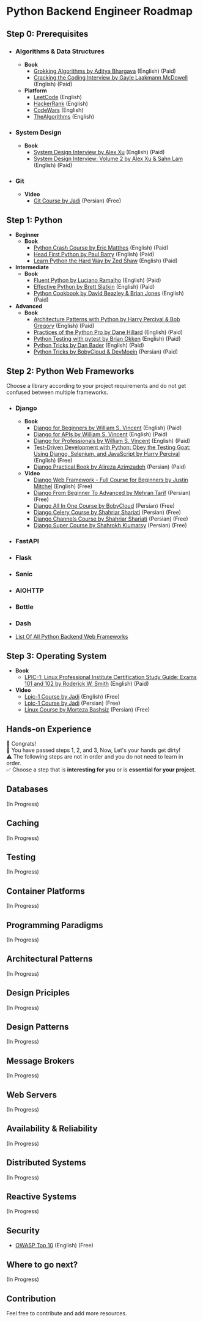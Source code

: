 # Python Backend Engineer Roadmap

## Step 0: Prerequisites
- ### Algorithms & Data Structures
  - **Book**
    - [Grokking Algorithms by Aditya Bhargava](https://www.amazon.com/Grokking-Algorithms-illustrated-programmers-curious/dp/1617292230) (English) (Paid)
    - [Cracking the Coding Interview by Gayle Laakmann McDowell](https://www.amazon.com/Cracking-Coding-Interview-Programming-Questions/dp/0984782850) (English) (Paid)
  - **Platform**
    - [LeetCode](https://leetcode.com/) (English)
    - [HackerRank](https://www.hackerrank.com/) (English)
    - [CodeWars](https://www.codewars.com/) (English)
    - [TheAlgorithms](https://the-algorithms.com/) (English)
- ### System Design
  - **Book**
    - [System Design Interview by Alex Xu](https://www.amazon.com/System-Design-Interview-insiders-Second/dp/B08CMF2CQF) (English) (Paid)
    - [System Design Interview: Volume 2 by Alex Xu & Sahn Lam](https://www.amazon.com/System-Design-Interview-Insiders-Guide/dp/1736049119) (English) (Paid)
- ### Git
  - **Video**
    - [Git Course by Jadi](https://faradars.org/courses/fvgit9609-git-github-gitlab) (Persian) (Free)
## Step 1: Python
  - **Beginner**
    - **Book**
      - [Python Crash Course by Eric Matthes](https://www.amazon.co.uk/dp/1593276036/) (English) (Paid)
      - [Head First Python by Paul Barry](https://www.amazon.com/Head-First-Python-Brain-Friendly-Guide/dp/1449382673) (English) (Paid)
      - [Learn Python the Hard Way by Zed Shaw](https://www.amazon.com/Learn-Python-Hard-Way-Introduction/dp/0321884914) (English) (Paid)
  - **Intermediate**
    - **Book**
      - [Fluent Python by Luciano Ramalho](https://www.amazon.com/Fluent-Python-Concise-Effective-Programming/dp/1491946008) (English) (Paid)
      - [Effective Python by Brett Slatkin](https://www.amazon.com/Effective-Python-Specific-Software-Development/dp/0134853989) (English) (Paid)
      - [Python Cookbook by David Beazley & Brian Jones](https://www.amazon.com/Python-Cookbook-Third-David-Beazley/dp/1449340377) (English) (Paid)
  - **Advanced**
    - **Book**
      - [Architecture Patterns with Python by Harry Percival & Bob Gregory](https://www.amazon.com/Architecture-Patterns-Python-Domain-Driven-Microservices/dp/1492052205) (English) (Paid)
      - [Practices of the Python Pro by Dane Hillard](https://www.amazon.com/Practices-Python-Pro-Dane-Hillard/dp/1617296082) (English) (Paid)
      - [Python Testing with pytest by Brian Okken](https://www.amazon.com/Python-Testing-pytest-Effective-Scalable/dp/1680502409) (English) (Paid)
      - [Python Tricks by Dan Bader](https://www.amazon.com/Python-Tricks-Buffet-Awesome-Features/dp/1775093301) (English) (Paid)
      - [Python Tricks by BobyCloud & DevMoein](http://boby.cloud/product/python-tricks/) (Persian) (Paid)
## Step 2: Python Web Frameworks
Choose a library according to your project requirements and do not get confused between multiple frameworks.
- ### Django
  - **Book**
    - [Django for Beginners by William S. Vincent](https://www.amazon.com/gp/product/1735467200) (English) (Paid)
    - [Django for APIs by William S. Vincent](https://www.amazon.com/gp/product/1735467227/) (English) (Paid)
    - [Django for Professionals by William S. Vincent](https://www.amazon.com/gp/product/1735467235) (English) (Paid)
    - [Test-Driven Development with Python: Obey the Testing Goat: Using Django, Selenium, and JavaScript by Harry Percival](https://www.obeythetestinggoat.com/book/praise.harry.html) (English) (Free)
    - [Django Practical Book by Alireza Azimzadeh](https://www.pendarepars.com/book/%DA%A9%D8%AA%D8%A7%D8%A8-%DA%A9%D8%AA%D8%A7%D8%A8-%D8%A2%D9%85%D9%88%D8%B2%D8%B4-%DA%A9%D8%A7%D8%B1%D8%A8%D8%B1%D8%AF%D9%8A-%D8%AC%D9%86%DA%AF%D9%88-django-%D9%82%D9%88%D9%8A%D8%AA%D8%B1%D9%8A%D9%86-%D9%81%D8%B1%D9%8A%D9%85%D9%88%D8%B1%DA%A9-%D8%AA%D9%88%D8%B3%D8%B9%D9%87-%D9%88%D8%A8-%D8%A7%D9%BE%D9%84%D9%8A%DA%A9%D9%8A%D8%B4%D9%86-%D9%BE%D8%A7%D9%8A%D8%AA%D9%88%D9%86) (Persian) (Paid)
  - **Video**
    - [Django Web Framework - Full Course for Beginners by Justin Mitchel](https://www.youtube.com/watch?v=F5mRW0jo-U4) (English) (Free)
    - [Django From Beginner To Advanced by Mehran Tarif](https://www.youtube.com/watch?v=XVNnOa41jT0&list=PLAt10Vana3YeAwS_LyLCeu7chml8eP8bh) (Persian) (Free)
    - [Django All In One Course by BobyCloud](https://www.youtube.com/watch?v=5SXtOyOhk9M&list=PLGlWjLcdLyGyqEqh9rBQ-9toPsFeHWrMr) (Persian) (Free)
    - [Django Celery Course by Shahriar Shariati](https://www.youtube.com/watch?v=Fr9PljpWOz0&list=PLRU2zoAmuzJ1MjnIueq8vkXwWojH04Dwx) (Persian) (Free)
    - [Django Channels Course by Shahriar Shariati](https://www.youtube.com/watch?v=8tBZtG2iTKM&list=PLRU2zoAmuzJ2GD68st5SinXXv_Gv1lWRm) (Persian) (Free)
    - [Django Super Course by Shahrokh Kiumarsy](https://www.youtube.com/watch?v=UnP4DmFMAxc&list=PLT4Mhd4PhxKD5uBkjzXymKARtViXWtwb7) (Persian) (Free)
- ### FastAPI
- ### Flask
- ### Sanic
- ### AIOHTTP
- ### Bottle
- ### Dash
- [List Of All Python Backend Web Frameworks](https://wiki.python.org/moin/WebFrameworks)

## Step 3: Operating System
  - **Book**
    - [LPIC-1: Linux Professional Institute Certification Study Guide: Exams 101 and 102 by Roderick W. Smith](https://www.amazon.com/LPIC-1-Linux-Professional-Institute-Certification/dp/1118495632) (English) (Paid)
  - **Video** 
    - [Lpic-1 Course by Jadi](https://www.youtube.com/watch?v=AKkNUvEHXhk&list=PLFOYXCPEqdNUU55Xvgst8wGTWnz_sd-cj) (English) (Free)
    - [Lpic-1 Course by Jadi](https://www.youtube.com/watch?v=cqfrsmg4BKo&list=PL-tKrPVkKKE0kM18Sg5fqaZW1V2nidAeU&index=2) (Persian) (Free)
    - [Linux Course by Morteza Bashsiz](https://sudoer.ir/) (Persian) (Free)
## Hands-on Experience
🎉 Congrats!\
👋  You have passed steps 1, 2, and 3, Now, Let's your hands get dirty!\
⚠️ The following steps are not in order and you do not need to learn in order.\
✅ Choose a step that is **interesting for you** or is **essential for your project**.
## Databases
(In Progress)
## Caching
(In Progress)
## Testing
(In Progress)
## Container Platforms
(In Progress)
## Programming Paradigms
(In Progress)
## Architectural Patterns
(In Progress)
## Design Priciples
(In Progress)
## Design Patterns
(In Progress)
## Message Brokers
(In Progress)
## Web Servers
(In Progress)
## Availability & Reliability
(In Progress)
## Distributed Systems
(In Progress)
## Reactive Systems
(In Progress)
## Security
- [OWASP Top 10](https://owasp.org/www-project-top-ten/) (English) (Free)
## Where to go next?
(In Progress)
## Contribution
Feel free to contribute and add more resources.